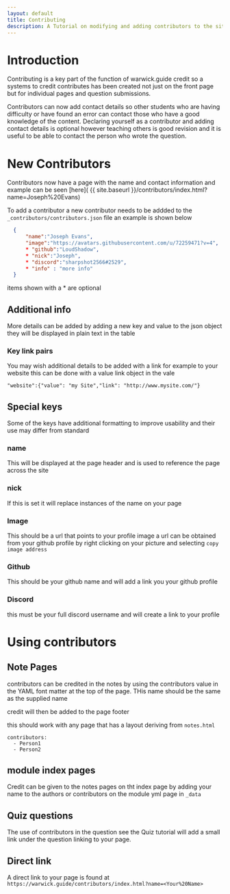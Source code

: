 ```yaml
---
layout: default
title: Contributing
description: A Tutorial on modifying and adding contributors to the site
---
```


# Introduction

Contributing is a key part of the function of warwick.guide credit so a systems to credit contributes has been created not just on the front page but for individual pages and question submissions.

Contributors can now add contact details so other students who are having difficulty or have found an error can contact those who have a good knowledge of the content. Declaring yourself as a contributor and adding contact details is optional however teaching others is good revision and it is useful to be able to contact the person who wrote the question.

# New Contributors
Contributors now have a page with the name and contact information and example can be seen [here]( {{ site.baseurl }}/contributors/index.html?name=Joseph%20Evans)

To add a contributor a new contributor needs to be addded to the `_contributors/contributors.json` file an example is shown below
``` json
  {
      "name":"Joseph Evans",
      "image":"https://avatars.githubusercontent.com/u/72259471?v=4",
      * "github":"LoudShadow",
      * "nick":"Joseph",
      * "discord":"sharpshot2566#2529",
      * "info" : "more info"
  }
```
items shown with a * are optional

## Additional info
More details can be added by adding a new key and value to the json object they will be displayed in plain text in the table

### Key link pairs
You may wish additional details to be added with a link for example to your website this can be done with a value link object in the vale 
```
"website":{"value": "my Site","link": "http://www.mysite.com/"}
```
## Special keys
Some of the keys have additional formatting to improve usability and their use may differ from standard

### name 
This will be displayed at the page header and is used to reference the page across the site

### nick
If this is set it will replace instances of the name on your page
### Image 
This should be a url that points to your profile image a url can be obtained from your github profile by right clicking on your picture and selecting `copy image address`

### Github 
This should be your github name and will add a link you your github profile
### Discord
this must be your full discord username and will create a link to your profile


# Using contributors

## Note Pages
contributors can be credited in the notes by using the contributors value in the YAML font matter at the top of the page. THis name should be the same as the supplied name

credit will then be added to the page footer

this should work with any page that has a layout deriving from `notes.html`
```
contributors:
  - Person1
  - Person2
```

## module index pages
Credit can be given to the notes pages on tht index page by adding your name to the authors or contributors on the module yml page in `_data`

## Quiz questions
The use of contributors in the question see the Quiz tutorial will add a small link under the question linking to your page.

## Direct link
A direct link to your page is found at `https://warwick.guide/contributors/index.html?name=<Your%20Name>`

